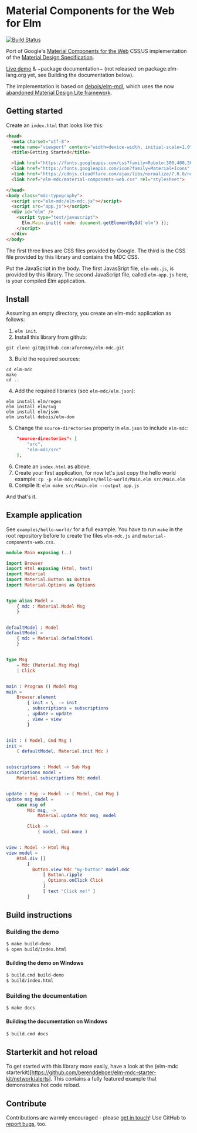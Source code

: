 # Material Components for the Web for Elm

[![Build Status](https://api.travis-ci.org/aforemny/elm-mdc.svg?branch=master)](https://travis-ci.org/aforemny/elm-mdc/)

Port of Google's
[Material Components for the Web](https://material.io/components/web/)
CSS/JS implementation of the
[Material Design Specification](https://www.google.com/design/spec/material-design/introduction.html).

[Live demo](https://aforemny.github.io/elm-mdc/) &
~package documentation~ (not released on package.elm-lang.org yet, see Building
the documentation below).

The implementation is based on
[debois/elm-mdl](https://github.com/debois/elm-mdl),
which uses the now
[abandoned Material Design Lite framework](https://github.com/google/material-design-lite).

## Getting started

Create an `index.html` that looks like this:

```html
<head>
  <meta charset="utf-8">
  <meta name="viewport" content="width=device-width, initial-scale=1.0">
  <title>Getting Started</title>

  <link href="https://fonts.googleapis.com/css?family=Roboto:300,400,500" rel="stylesheet">
  <link href="https://fonts.googleapis.com/icon?family=Material+Icons" rel="stylesheet">
  <link href="https://cdnjs.cloudflare.com/ajax/libs/normalize/7.0.0/normalize.min.css" rel="stylesheet">
  <link href="elm-mdc/material-components-web.css" rel="stylesheet">

</head>
<body class="mdc-typography">
  <script src="elm-mdc/elm-mdc.js"></script>
  <script src="app.js"></script>
  <div id="elm" />
    <script type="text/javascript">
      Elm.Main.init({ node: document.getElementById('elm') });
    </script>
  </div>
</body>
```

The first three lines are CSS files provided by Google. The third is
the CSS file provided by this library and contains the MDC CSS.

Put the JavaScript in the body. The first JavasSript file,
`elm-mdc.js`, is provided by this library. The second JavaScript file,
called `elm-app.js` here, is your compiled Elm application.


## Install

Assuming an empty directory, you create an elm-mdc application as follows:

1. `elm init`.
2. Install this library from github: 
```
git clone git@github.com:aforemny/elm-mdc.git
```
3. Build the required sources: 
```
cd elm-mdc
make
cd ..
```
4. Add the required libraries (see `elm-mdc/elm.json`):
```
elm install elm/regex
elm install elm/svg
elm install elm/json
elm install debois/elm-dom
```
5. Change the `source-directories` property in `elm.json` to include `elm-mdc`:

```json
    "source-directories": [
        "src",
        "elm-mdc/src"
    ],
```
6. Create an `index.html` as above.
7. Create your first application, for now let's just copy the hello world example: `cp -p elm-mdc/examples/hello-world/Main.elm src/Main.elm`
8. Compile it: `elm make src/Main.elm --output app.js`

And that's it.


## Example application

See `examples/hello-world/` for a full example. You have to run `make` in the
root repository before to create the files `elm-mdc.js` and
`material-components-web.css`.

```elm
module Main exposing (..)

import Browser
import Html exposing (Html, text)
import Material
import Material.Button as Button
import Material.Options as Options


type alias Model =
    { mdc : Material.Model Msg
    }


defaultModel : Model
defaultModel =
    { mdc = Material.defaultModel
    }


type Msg
    = Mdc (Material.Msg Msg)
    | Click


main : Program () Model Msg
main =
    Browser.element
        { init = \_ -> init
        , subscriptions = subscriptions
        , update = update
        , view = view
        }


init : ( Model, Cmd Msg )
init =
    ( defaultModel, Material.init Mdc )


subscriptions : Model -> Sub Msg
subscriptions model =
    Material.subscriptions Mdc model


update : Msg -> Model -> ( Model, Cmd Msg )
update msg model =
    case msg of
        Mdc msg_ ->
            Material.update Mdc msg_ model

        Click ->
            ( model, Cmd.none )


view : Model -> Html Msg
view model =
    Html.div []
        [
          Button.view Mdc "my-button" model.mdc
              [ Button.ripple
              , Options.onClick Click
              ]
              [ text "Click me!" ]
        ]
```

## Build instructions

### Building the demo

```sh
$ make build-demo
$ open build/index.html
```

#### Building the demo on Windows

```sh
$ build.cmd build-demo
$ build/index.html
```

### Building the documentation

```sh
$ make docs
```

#### Building the documentation on Windows

```sh
$ build.cmd docs
```


## Starterkit and hot reload

To get started with this library more easily, have a look at the
(elm-mdc starterkit)[https://github.com/berenddeboer/elm-mdc-starter-kit/network/alerts]. This
contains a fully featured example that demonstrates hot code reload.


## Contribute

Contributions are warmly encouraged - please
[get in touch](https://github.com/aforemny/elm-mdc/issues)! Use GitHub to
[report bugs](https://github.com/aforemny/elm-mdc/issues), too.
